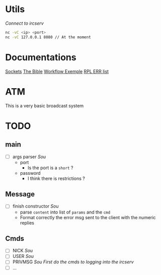 # Utils
*Connect to ircserv*
```bash
nc -vC <ip> <port>
nc -vC 127.0.0.1 8080 // At the moment
```

# Documentations
[Sockets](https://www.geeksforgeeks.org/socket-programming-cc)
[The Bible](https://modern.ircdocs.horse/)
[Workflow Exemple](http://chi.cs.uchicago.edu/chirc/irc_examples.html)
[RPL ERR list](https://www.alien.net.au/irc/irc2numerics.html) 


# ATM
This is a very basic broadcast system


# TODO
## main
- [ ] args parser                                                          *Sou*
  - port
    - Is the port is a `short` ?
  - password
    - I think there is restrictions ?

## Message
- [ ] finish constructor                                                   *Sou*
  - parse `content` into list of `params` and the `cmd`
  - Format correctly the error msg sent to the client with the numeric replies

## Cmds
- [ ] NICK                                                                 *Sou*
- [ ] USER                                                                 *Sou*
- [ ] PRIVMSG                                                              *Sou*
*First do the cmds to logging into the ircserv*
- [ ] ...
